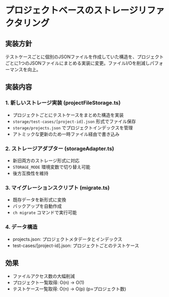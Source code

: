 # プロジェクトベースのストレージリファクタリング

## 実装方針
テストケースごとに個別のJSONファイルを作成していた構造を、プロジェクトごとに1つのJSONファイルにまとめる実装に変更。ファイルI/Oを削減しパフォーマンスを向上。

## 実装内容

### 1. 新しいストレージ実装 (projectFileStorage.ts)
- プロジェクトごとにテストケースをまとめた構造を実装
- `storage/test-cases/[project-id].json` 形式でファイル保存
- `storage/projects.json` でプロジェクトインデックスを管理
- アトミックな更新のため一時ファイル経由で書き込み

### 2. ストレージアダプター (storageAdapter.ts)
- 新旧両方のストレージ形式に対応
- `STORAGE_MODE` 環境変数で切り替え可能
- 後方互換性を維持

### 3. マイグレーションスクリプト (migrate.ts)
- 既存データを新形式に変換
- バックアップを自動作成
- `ch migrate` コマンドで実行可能

### 4. データ構造
- projects.json: プロジェクトメタデータとインデックス
- test-cases/[project-id].json: プロジェクトごとのテストケース

## 効果
- ファイルアクセス数の大幅削減
- プロジェクト一覧取得: O(n) → O(1)
- テストケース一覧取得: O(n) → O(p) (p=プロジェクト数)